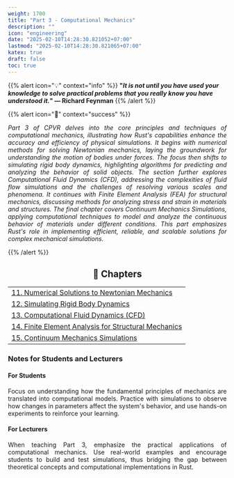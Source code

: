 ```yaml
---
weight: 1700
title: "Part 3 - Computational Mechanics"
description: ""
icon: "engineering"
date: "2025-02-10T14:28:30.821052+07:00"
lastmod: "2025-02-10T14:28:30.821065+07:00"
katex: true
draft: false
toc: true
---
```


{{% alert icon="💡" context="info" %}}
<strong>"<em>It is not until you have used your knowledge to solve practical problems that you really know you have understood it.</em>" — Richard Feynman</strong>
{{% /alert %}}

{{% alert icon="📘" context="success" %}}
<p style="text-align: justify;">
<em>Part 3 of CPVR delves into the core principles and techniques of computational mechanics, illustrating how Rust's capabilities enhance the accuracy and efficiency of physical simulations. It begins with numerical methods for solving Newtonian mechanics, laying the groundwork for understanding the motion of bodies under forces. The focus then shifts to simulating rigid body dynamics, highlighting algorithms for predicting and analyzing the behavior of solid objects. The section further explores Computational Fluid Dynamics (CFD), addressing the complexities of fluid flow simulations and the challenges of resolving various scales and phenomena. It continues with Finite Element Analysis (FEA) for structural mechanics, discussing methods for analyzing stress and strain in materials and structures. The final chapter covers Continuum Mechanics Simulations, applying computational techniques to model and analyze the continuous behavior of materials under different conditions. This part emphasizes Rust's role in implementing efficient, reliable, and scalable solutions for complex mechanical simulations.</em>
</p>
{{% /alert %}}

<center>

## **🧠 Chapters**

</center>

<div class="container mt-4">
  <div class="row">
    <div class="col-md-12">
      <table class="table table-hover">
        <tbody>
          <tr>
            <td><a href="/docs/part-iii/chapter-11/" class="text-decoration-none">11. Numerical Solutions to Newtonian Mechanics</a></td>
          </tr>
          <tr>
            <td><a href="/docs/part-iii/chapter-12/" class="text-decoration-none">12. Simulating Rigid Body Dynamics</a></td>
          </tr>
          <tr>
            <td><a href="/docs/part-iii/chapter-13/" class="text-decoration-none">13. Computational Fluid Dynamics (CFD)</a></td>
          </tr>
          <tr>
            <td><a href="/docs/part-iii/chapter-14/" class="text-decoration-none">14. Finite Element Analysis for Structural Mechanics</a></td>
          </tr>
          <tr>
            <td><a href="/docs/part-iii/chapter-15/" class="text-decoration-none">15. Continuum Mechanics Simulations</a></td>
          </tr>
        </tbody>
      </table>
    </div>
  </div>
</div>

### Notes for Students and Lecturers

<div class="container mt-4">
  <div class="row">
    <div class="col-md-6">
      <h4 class="text-primary">For Students</h4>
      <p style="text-align: justify;">
        Focus on understanding how the fundamental principles of mechanics are translated into computational models. Practice with simulations to observe how changes in parameters affect the system's behavior, and use hands-on experiments to reinforce your learning.
      </p>
    </div>
    <div class="col-md-6">
      <h4 class="text-success">For Lecturers</h4>
      <p style="text-align: justify;">
        When teaching Part 3, emphasize the practical applications of computational mechanics. Use real-world examples and encourage students to build and test simulations, thus bridging the gap between theoretical concepts and computational implementations in Rust.
      </p>
    </div>
  </div>
</div>
